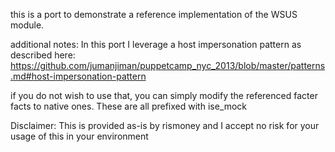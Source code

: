 this is a port to demonstrate a reference implementation of the WSUS module.

additional notes:
In this port I leverage a host impersonation pattern as described here:
https://github.com/jumanjiman/puppetcamp_nyc_2013/blob/master/patterns.md#host-impersonation-pattern

if you do not wish to use that, you can simply modify the referenced facter facts to native ones.
These are all prefixed with ise_mock

Disclaimer:
This is provided as-is by rismoney and I accept no risk for your usage of this in your environment

